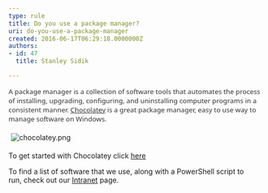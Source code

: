 ```yaml
---
type: rule
title: Do you use a package manager?
uri: do-you-use-a-package-manager
created: 2016-06-17T06:29:18.0000000Z
authors:
- id: 47
  title: Stanley Sidik

---
```




<span class='intro'> <span lang="EN-US" style="color&#58;#333333;font-family&#58;&quot;segoe ui&quot;,sans-serif;font-size&#58;10pt;">A
package manager is a collection of software tools that automates the process of
installing, upgrading, configuring, and uninstalling computer programs&#160;in
a consistent manner. <a href="https&#58;//chocolatey.org/"><span style="color&#58;#333333;text-decoration&#58;none;"><span style="text-decoration&#58;underline;">Chocolatey</span></span></a>&#160;</span><span lang="EN-US" style="color&#58;#333333;font-family&#58;&quot;segoe ui&quot;,sans-serif;font-size&#58;10pt;">is a great package manager, easy to use way to manage software on
Windows.</span> </span>

<p>​<img alt="chocolatey.png" src="/SiteAssets/do-you-use-a-package-manager/chocolatey.png" style="margin&#58;5px;" /></p><p>To get started with Chocolatey click <a href="https&#58;//chocolatey.org/install"><span lang="EN-US" style="text-decoration&#58;underline;">here</span></a></p><p>To find a list of software that we use, along with a PowerShell&#160;script to run,&#160;check out our <a href="https&#58;//intranet.ssw.com.au/SysAdmin/Lists/WinImageInstalledSoftware/AllItems.aspx"><span lang="EN-US" style="text-decoration&#58;underline;">Intranet</span></a> page.</p>


